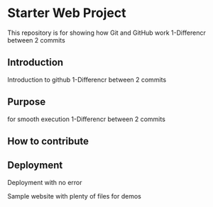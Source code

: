 # Starter Web Project

This repository is for showing how Git and GitHub work
1-Differencr between 2 commits

## Introduction

Introduction to github 
1-Differencr between 2 commits

## Purpose

for smooth execution
1-Differencr between 2 commits

## How to contribute

## Deployment

Deployment with no error

Sample website with plenty of files for demos